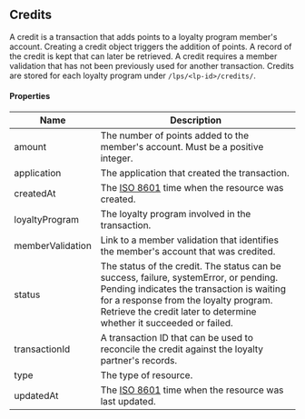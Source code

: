 ## Credits

A credit is a transaction that adds points to a loyalty program member's account. Creating a credit object triggers the addition of points. A record of the credit is kept that can later be retrieved. A credit requires a member validation that has not been previously used for another transaction. Credits are stored for each loyalty program under `/lps/<lp-id>/credits/`.

#### Properties

<table>
    <thead>
        <tr>
            <th>Name</th>
            <th>Description</th>
        </tr>
    </thead>
    <tbody>
        <tr>
            <td>amount</td>
            <td>The number of points added to the member's account. Must be a positive integer.</td>
        </tr>
        <tr>
            <td>application</td>
            <td>The application that created the transaction.</td>
        </tr>
        <tr>
            <td>createdAt</td>
            <td>The <a href="http://en.wikipedia.org/wiki/ISO_8601">ISO 8601</a> time when the resource was created.</td>
        </tr>
        <tr>
            <td>loyaltyProgram</td>
            <td>The loyalty program involved in the transaction.</td>
        </tr>
        <tr>
            <td>memberValidation</td>
            <td>Link to a member validation that identifies the member's account that was credited.</td>
        </tr>
        <tr>
            <td>status</td>
            <td>The status of the credit. The status can be success, failure, systemError, or pending. Pending indicates the transaction is waiting for a response from the loyalty program. Retrieve the credit later to determine whether it succeeded or failed.</td>
        </tr>
        <tr>
            <td>transactionId</td>
            <td>A transaction ID that can be used to reconcile the credit against the loyalty partner's records.</td>
        </tr>
        <tr>
            <td>type</td>
            <td>The type of resource.</td>
        </tr>
        <tr>
            <td>updatedAt</td>
            <td>The <a href="http://en.wikipedia.org/wiki/ISO_8601">ISO 8601</a> time when the resource was last updated.</td>
        </tr>
    </tbody>
</table>














